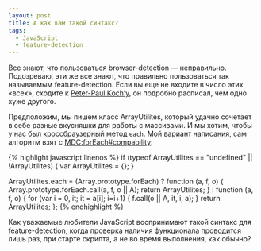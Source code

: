 ```yaml
---
layout: post
title: А как вам такой синтакс?
tags:
  - JavaScript
  - feature-detection
---
```


Все знают, что пользоваться browser-detection&nbsp;&mdash; неправильно. Подозреваю, эти&nbsp;же все знают, что правильно пользоваться так называемым feature-detection. Если вы&nbsp;еще не&nbsp;входите в&nbsp;число этих &laquo;всех&raquo;, сходите к&nbsp;<a href="http://quirksmode.org/js/support.html">Peter-Paul Koch&rsquo;y</a>, он&nbsp;подробно расписал, чем одно хуже другого.

Предположим, мы&nbsp;пишем класс ArrayUtilites, который удачно сочетает в&nbsp;себе разные вкусняшки для работы с&nbsp;массивами. И&nbsp;мы&nbsp;хотим, чтобы у&nbsp;нас был кроссбраузерный метод <code>each</code>. Мой вариант написания, сам алгоритм взят с&nbsp;<a href="https://developer.mozilla.org/en/Core_JavaScript_1.5_Reference/Global_Objects/Array/forEach#Compatibility">MDC:forEach#compability</a>:

{% highlight javascript linenos %}
if (typeof ArrayUtilites == "undefined" || !ArrayUtilites) {
    var ArrayUtilites = {};
}

ArrayUtilites.each = (Array.prototype.forEach) ?
    function (a, f, o) {
        Array.prototype.forEach.call(a, f, o || A);
        return ArrayUtilites;
    } :
    function (a, f, o) {
        for (var i = 0, it; it = a[i]; i=i+1) {
            f.call(o || A, it, i, a);
        }
        return ArrayUtilites;
    };
{% endhighlight %}

Как уважаемые любители JavaScript воспринимают такой синтакс для feature-detection, когда проверка наличия функционала проводится лишь раз, при старте скрипта, а не во время выполнения, как обычно?